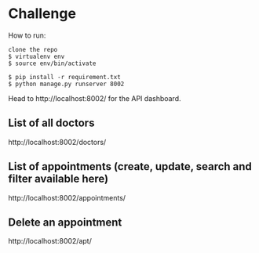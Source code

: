# Challenge

How to run:
```
clone the repo
$ virtualenv env
$ source env/bin/activate

$ pip install -r requirement.txt
$ python manage.py runserver 8002
```

Head to http://localhost:8002/ for the API dashboard.

## List of all doctors
http://localhost:8002/doctors/

## List of appointments (create, update, search and filter available here)
http://localhost:8002/appointments/

## Delete an appointment
http://localhost:8002/apt/<uniqueID>

